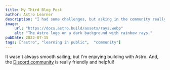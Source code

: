 ```yaml
---
title: My Third Blog Post
author: Astro Learner
description: "I had some challenges, but asking in the community really helped!"
image:
    url: "https://docs.astro.build/assets/rays.webp"
    alt: "The Astro logo on a dark background with rainbow rays."
pubDate: 2022-07-15
tags: ["astro", "learning in public",  "community"]
---
```

It wasn't always smooth sailing, but I'm enjoying building with Astro. And, the [Discord community](https://astro.build/chat) is really friendly and helpful!